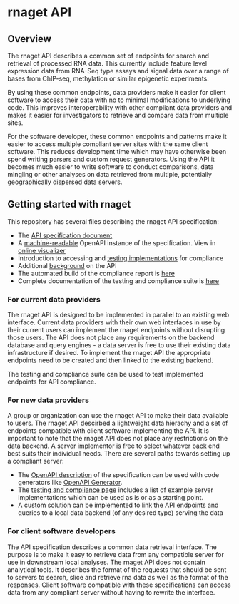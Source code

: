 # rnaget API

## Overview

The rnaget API describes a common set of endpoints for search and retrieval of processed RNA data.  This currently include feature level expression data from RNA-Seq type assays and signal data over a range of bases from ChIP-seq, methylation or similar epigenetic experiments.

By using these common endpoints, data providers make it easier for client software to access their data with no to minimal modifications to underlying code.  This improves interoperability with other compliant data providers and makes it easier for investigators to retrieve and compare data from multiple sites.

For the software developer, these common endpoints and patterns make it easier to access multiple compliant server sites with the same client software.  This reduces development time which may have otherwise been spend writing parsers and custom request generators.  Using the API it becomes much easier to write software to conduct comparisons, data mingling or other analyses on data retrieved from multiple, potentially geographically dispersed data servers.

## Getting started with rnaget

This repository has several files describing the rnaget API specification:

* The [API specification document](https://github.com/ga4gh-rnaseq/schema/blob/master/rnaget.md)
* A [machine-readable](https://github.com/ga4gh-rnaseq/schema/blob/master/rnaget-openapi.yaml) OpenAPI instance of the specification. View in [online visualizer](https://editor.swagger.io/?url=https://raw.githubusercontent.com/ga4gh-rnaseq/schema/master/rnaget-openapi.yaml)
* Introduction to accessing and [testing implementations](https://github.com/ga4gh-rnaseq/schema/blob/master/testing/README.md) for compliance
* Additional [background](https://github.com/ga4gh-rnaseq/schema/blob/master/rna_seq_design_notes.md) on the API
* The automated build of the compliance report is [here](https://ga4gh-rnaseq.github.io/rnaget-compliance-suite/report/)
* Complete documentation of the testing and compliance suite is [here](https://rnaget-compliance-suite.readthedocs.io/en/latest/)

### For current data providers

The rnaget API is designed to be implemented in parallel to an existing web interface.  Current data providers with their own web interfaces in use by their current users can implement the rnaget endpoints without disrupting those users.  The API does not place any requirements on the backend database and query engines - a data server is free to use their existing data infrastructure if desired.  To implement the rnaget API the appropriate endpoints need to be created and then linked to the existing backend.

The testing and compliance suite can be used to test implemented endpoints for API compliance.

### For new data providers

A group or organization can use the rnaget API to make their data available to users.  The rnaget API descirbed a lightweight data hierachy and a set of endpoints compatible with client software implementing the API.  It is important to note that the rnaget API does not place any restrictions on the data backend.  A server implementor is free to select whatever back end best suits their individual needs.  There are several paths towards setting up a compliant server:

* The [OpenAPI description](https://github.com/ga4gh-rnaseq/schema/blob/master/rnaget-openapi.yaml) of the specification can be used with code generators like [OpenAPI Generator](https://github.com/OpenAPITools/openapi-generator).
* The [testing and compliance page](https://github.com/ga4gh-rnaseq/schema/blob/master/testing/README.md) includes a list of example server implementations which can be used as is or as a starting point.
* A custom solution can be implemented to link the API endpoints and queries to a local data backend (of any desired type) serving the data

### For client software developers

The API specification describes a common data retrieval interface.  The purpose is to make it easy to retrieve data from any compatible server for use in downstream local analyses.  The rnaget API does not contain analytical tools.  It describes the format of the requests that should be sent to servers to search, slice and retrieve rna data as well as the format of the responses.  Client software compatible with these specifications can access data from any compliant server without having to rewrite the interface.

